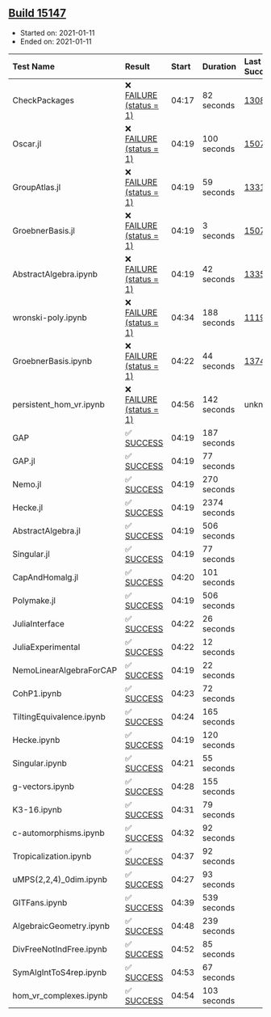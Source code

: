## [Build 15147](https://oscarci.mathematik.uni-kl.de/job/oscar/15147/)

* Started on: 2021-01-11
* Ended on: 2021-01-11

| Test Name    | Result | Start | Duration | Last Success | First Failure |
|:-------------|:-------|:------|:---------|:-------------|:--------------|
| CheckPackages | ❌ [FAILURE (status = 1)](https://oscarci.mathematik.uni-kl.de/job/oscar/15147/artifact/logs/build-15147/CheckPackages.log) | 04:17 | 82 seconds | [13085](https://oscarci.mathematik.uni-kl.de/job/oscar/13085/) | [13086](https://oscarci.mathematik.uni-kl.de/job/oscar/13086/) |
| Oscar.jl | ❌ [FAILURE (status = 1)](https://oscarci.mathematik.uni-kl.de/job/oscar/15147/artifact/logs/build-15147/Oscar.jl.log) | 04:19 | 100 seconds | [15079](https://oscarci.mathematik.uni-kl.de/job/oscar/15079/) | [15080](https://oscarci.mathematik.uni-kl.de/job/oscar/15080/) |
| GroupAtlas.jl | ❌ [FAILURE (status = 1)](https://oscarci.mathematik.uni-kl.de/job/oscar/15147/artifact/logs/build-15147/GroupAtlas.jl.log) | 04:19 | 59 seconds | [13311](https://oscarci.mathematik.uni-kl.de/job/oscar/13311/) | [13312](https://oscarci.mathematik.uni-kl.de/job/oscar/13312/) |
| GroebnerBasis.jl | ❌ [FAILURE (status = 1)](https://oscarci.mathematik.uni-kl.de/job/oscar/15147/artifact/logs/build-15147/GroebnerBasis.jl.log) | 04:19 | 3 seconds | [15079](https://oscarci.mathematik.uni-kl.de/job/oscar/15079/) | [15080](https://oscarci.mathematik.uni-kl.de/job/oscar/15080/) |
| AbstractAlgebra.ipynb | ❌ [FAILURE (status = 1)](https://oscarci.mathematik.uni-kl.de/job/oscar/15147/artifact/logs/build-15147/AbstractAlgebra.ipynb.log) | 04:19 | 42 seconds | [13355](https://oscarci.mathematik.uni-kl.de/job/oscar/13355/) | [13356](https://oscarci.mathematik.uni-kl.de/job/oscar/13356/) |
| wronski-poly.ipynb | ❌ [FAILURE (status = 1)](https://oscarci.mathematik.uni-kl.de/job/oscar/15147/artifact/logs/build-15147/wronski-poly.ipynb.log) | 04:34 | 188 seconds | [11192](https://oscarci.mathematik.uni-kl.de/job/oscar/11192/) | [11193](https://oscarci.mathematik.uni-kl.de/job/oscar/11193/) |
| GroebnerBasis.ipynb | ❌ [FAILURE (status = 1)](https://oscarci.mathematik.uni-kl.de/job/oscar/15147/artifact/logs/build-15147/GroebnerBasis.ipynb.log) | 04:22 | 44 seconds | [13748](https://oscarci.mathematik.uni-kl.de/job/oscar/13748/) | [13749](https://oscarci.mathematik.uni-kl.de/job/oscar/13749/) |
| persistent_hom_vr.ipynb | ❌ [FAILURE (status = 1)](https://oscarci.mathematik.uni-kl.de/job/oscar/15147/artifact/logs/build-15147/persistent_hom_vr.ipynb.log) | 04:56 | 142 seconds | unknown | unknown |
| GAP | ✅ [SUCCESS](https://oscarci.mathematik.uni-kl.de/job/oscar/15147/artifact/logs/build-15147/GAP.log) | 04:19 | 187 seconds |  |  |
| GAP.jl | ✅ [SUCCESS](https://oscarci.mathematik.uni-kl.de/job/oscar/15147/artifact/logs/build-15147/GAP.jl.log) | 04:19 | 77 seconds |  |  |
| Nemo.jl | ✅ [SUCCESS](https://oscarci.mathematik.uni-kl.de/job/oscar/15147/artifact/logs/build-15147/Nemo.jl.log) | 04:19 | 270 seconds |  |  |
| Hecke.jl | ✅ [SUCCESS](https://oscarci.mathematik.uni-kl.de/job/oscar/15147/artifact/logs/build-15147/Hecke.jl.log) | 04:19 | 2374 seconds |  |  |
| AbstractAlgebra.jl | ✅ [SUCCESS](https://oscarci.mathematik.uni-kl.de/job/oscar/15147/artifact/logs/build-15147/AbstractAlgebra.jl.log) | 04:19 | 506 seconds |  |  |
| Singular.jl | ✅ [SUCCESS](https://oscarci.mathematik.uni-kl.de/job/oscar/15147/artifact/logs/build-15147/Singular.jl.log) | 04:19 | 77 seconds |  |  |
| CapAndHomalg.jl | ✅ [SUCCESS](https://oscarci.mathematik.uni-kl.de/job/oscar/15147/artifact/logs/build-15147/CapAndHomalg.jl.log) | 04:20 | 101 seconds |  |  |
| Polymake.jl | ✅ [SUCCESS](https://oscarci.mathematik.uni-kl.de/job/oscar/15147/artifact/logs/build-15147/Polymake.jl.log) | 04:19 | 506 seconds |  |  |
| JuliaInterface | ✅ [SUCCESS](https://oscarci.mathematik.uni-kl.de/job/oscar/15147/artifact/logs/build-15147/JuliaInterface.log) | 04:22 | 26 seconds |  |  |
| JuliaExperimental | ✅ [SUCCESS](https://oscarci.mathematik.uni-kl.de/job/oscar/15147/artifact/logs/build-15147/JuliaExperimental.log) | 04:22 | 12 seconds |  |  |
| NemoLinearAlgebraForCAP | ✅ [SUCCESS](https://oscarci.mathematik.uni-kl.de/job/oscar/15147/artifact/logs/build-15147/NemoLinearAlgebraForCAP.log) | 04:19 | 22 seconds |  |  |
| CohP1.ipynb | ✅ [SUCCESS](https://oscarci.mathematik.uni-kl.de/job/oscar/15147/artifact/logs/build-15147/CohP1.ipynb.log) | 04:23 | 72 seconds |  |  |
| TiltingEquivalence.ipynb | ✅ [SUCCESS](https://oscarci.mathematik.uni-kl.de/job/oscar/15147/artifact/logs/build-15147/TiltingEquivalence.ipynb.log) | 04:24 | 165 seconds |  |  |
| Hecke.ipynb | ✅ [SUCCESS](https://oscarci.mathematik.uni-kl.de/job/oscar/15147/artifact/logs/build-15147/Hecke.ipynb.log) | 04:19 | 120 seconds |  |  |
| Singular.ipynb | ✅ [SUCCESS](https://oscarci.mathematik.uni-kl.de/job/oscar/15147/artifact/logs/build-15147/Singular.ipynb.log) | 04:21 | 55 seconds |  |  |
| g-vectors.ipynb | ✅ [SUCCESS](https://oscarci.mathematik.uni-kl.de/job/oscar/15147/artifact/logs/build-15147/g-vectors.ipynb.log) | 04:28 | 155 seconds |  |  |
| K3-16.ipynb | ✅ [SUCCESS](https://oscarci.mathematik.uni-kl.de/job/oscar/15147/artifact/logs/build-15147/K3-16.ipynb.log) | 04:31 | 79 seconds |  |  |
| c-automorphisms.ipynb | ✅ [SUCCESS](https://oscarci.mathematik.uni-kl.de/job/oscar/15147/artifact/logs/build-15147/c-automorphisms.ipynb.log) | 04:32 | 92 seconds |  |  |
| Tropicalization.ipynb | ✅ [SUCCESS](https://oscarci.mathematik.uni-kl.de/job/oscar/15147/artifact/logs/build-15147/Tropicalization.ipynb.log) | 04:37 | 92 seconds |  |  |
| uMPS(2,2,4)_0dim.ipynb | ✅ [SUCCESS](https://oscarci.mathematik.uni-kl.de/job/oscar/15147/artifact/logs/build-15147/uMPS-2-2-4-_0dim.ipynb.log) | 04:27 | 93 seconds |  |  |
| GITFans.ipynb | ✅ [SUCCESS](https://oscarci.mathematik.uni-kl.de/job/oscar/15147/artifact/logs/build-15147/GITFans.ipynb.log) | 04:39 | 539 seconds |  |  |
| AlgebraicGeometry.ipynb | ✅ [SUCCESS](https://oscarci.mathematik.uni-kl.de/job/oscar/15147/artifact/logs/build-15147/AlgebraicGeometry.ipynb.log) | 04:48 | 239 seconds |  |  |
| DivFreeNotIndFree.ipynb | ✅ [SUCCESS](https://oscarci.mathematik.uni-kl.de/job/oscar/15147/artifact/logs/build-15147/DivFreeNotIndFree.ipynb.log) | 04:52 | 85 seconds |  |  |
| SymAlgIntToS4rep.ipynb | ✅ [SUCCESS](https://oscarci.mathematik.uni-kl.de/job/oscar/15147/artifact/logs/build-15147/SymAlgIntToS4rep.ipynb.log) | 04:53 | 67 seconds |  |  |
| hom_vr_complexes.ipynb | ✅ [SUCCESS](https://oscarci.mathematik.uni-kl.de/job/oscar/15147/artifact/logs/build-15147/hom_vr_complexes.ipynb.log) | 04:54 | 103 seconds |  |  |

